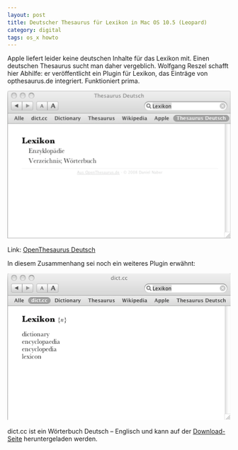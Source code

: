 ```yaml
---
layout: post
title: Deutscher Thesaurus für Lexikon in Mac OS 10.5 (Leopard)
category: digital
tags: os_x howto
---
```


Apple liefert leider keine deutschen Inhalte für das Lexikon mit.
Einen deutschen Thesaurus sucht man daher vergeblich. Wolfgang Reszel schafft hier Abhilfe: er veröffentlicht ein Plugin für Lexikon, das Einträge von opthesaurus.de integriert. Funktioniert prima.

![](/media/OpenThesaurus_Deutsch.png)

Link: [OpenThesaurus Deutsch](http://www.tekl.de/deutsch/OpenThesaurus_Deutsch.html)

 

In diesem Zusammenhang sei noch ein weiteres Plugin erwähnt:

![](/media/dict.cc.png)

dict.cc ist ein Wörterbuch Deutsch – Englisch und kann auf der [Download-Seite](http://www.dict.cc/?s=about%3Awordlist) heruntergeladen werden.